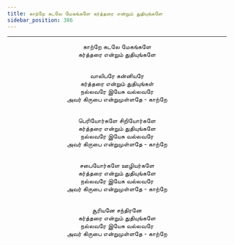 ```yaml
---
title: காற்றே கடலே மேகங்களே கர்த்தரை என்றும் துதியுங்களே
sidebar_position: 386
---
```


---
<center>
காற்றே கடலே மேகங்களே<br/>
கர்த்தரை என்றும் துதியுங்களே<br/><br/>

வாலிபரே கன்னியரே<br/>
கர்த்தரை என்றும் துதியுங்கள்<br/>
நல்லவரே இயேசு வல்லவரே<br/>
அவர் கிருபை என்றுமுள்ளதே        - காற்றே<br/><br/>

பெரியோர்களே சிறியோர்களே<br/>
கர்த்தரை என்றும் துதியுங்களே<br/>
நல்லவரே இயேசு வல்லவரே<br/>
அவர் கிருபை என்றுமுள்ளதே        - காற்றே<br/><br/>

சபையோர்களே ஊழியர்களே<br/>
கர்த்தரை என்றும் துதியுங்களே<br/>
நல்லவரே இயேசு வல்லவரே<br/>
அவர் கிருபை என்றுமுள்ளதே        - காற்றே<br/><br/>

சூரியனே சந்திரனே<br/>
கர்த்தரை என்றும் துதியுங்களே<br/>
நல்லவரே இயேசு வல்லவரே<br/>
அவர் கிருபை என்றுமுள்ளதே        - காற்றே
</center>